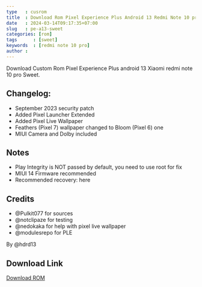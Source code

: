 ```yaml
---
type   : cusrom
title  : Download Rom Pixel Experience Plus Android 13 Redmi Note 10 pro Sweet
date   : 2024-03-14T09:17:35+07:00
slug   : pe-a13-sweet
categories: [rom]
tags      : [sweet]
keywords  : [redmi note 10 pro]
author : 
---
```


Download Custom Rom Pixel Experience Plus android 13 Xiaomi redmi note 10 pro Sweet.

## Changelog:
- September 2023 security patch
- Added Pixel Launcher Extended 
- Added Pixel Live Wallpaper
- Feathers (Pixel 7) wallpaper changed to Bloom (Pixel 6) one
- MIUI Camera and Dolby included

## Notes
- Play Integrity is NOT passed by default, you need to use root for fix 
- MIUI 14 Firmware recommended
- Recommended recovery: here

## Credits
- @Pulkit077 for sources
- @notclipaze for testing
- @nedokaka for help with pixel live wallpaper
- @modulesrepo for PLE

By @hdrd13

## Download Link
[Download ROM](https://sourceforge.net/projects/kp-shitty-building/files/sweet/PixelExperience_Plus_sweet-13.0-20231116-0013-UNOFFICIAL.zip/download)

